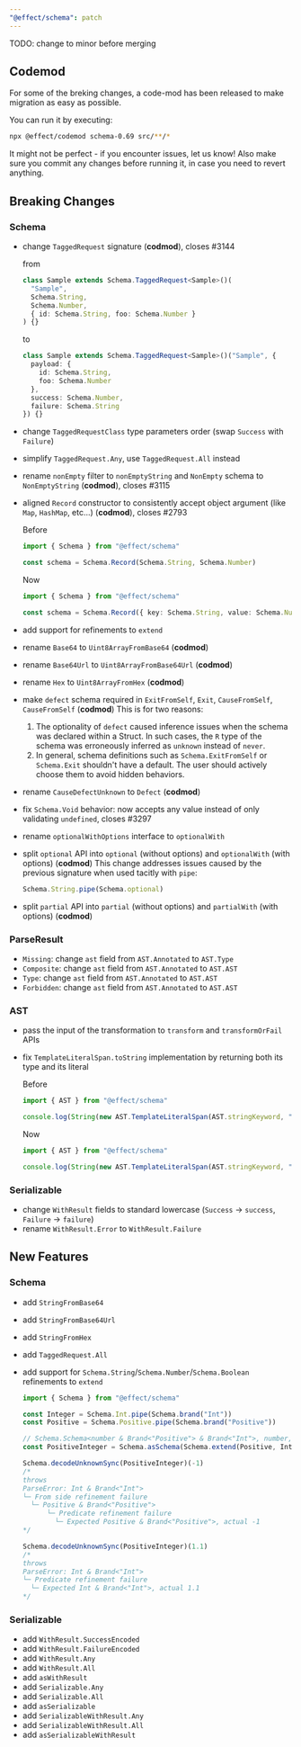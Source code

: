 ```yaml
---
"@effect/schema": patch
---
```


TODO: change to minor before merging

## Codemod

For some of the breking changes, a code-mod has been released to make migration as easy as possible.

You can run it by executing:

```bash
npx @effect/codemod schema-0.69 src/**/*
```

It might not be perfect - if you encounter issues, let us know! Also make sure you commit any changes before running it, in case you need to revert anything.

## Breaking Changes

### Schema

- change `TaggedRequest` signature (**codmod**), closes #3144

  from

  ```ts
  class Sample extends Schema.TaggedRequest<Sample>()(
    "Sample",
    Schema.String,
    Schema.Number,
    { id: Schema.String, foo: Schema.Number }
  ) {}
  ```

  to

  ```ts
  class Sample extends Schema.TaggedRequest<Sample>()("Sample", {
    payload: {
      id: Schema.String,
      foo: Schema.Number
    },
    success: Schema.Number,
    failure: Schema.String
  }) {}
  ```

- change `TaggedRequestClass` type parameters order (swap `Success` with `Failure`)
- simplify `TaggedRequest.Any`, use `TaggedRequest.All` instead
- rename `nonEmpty` filter to `nonEmptyString` and `NonEmpty` schema to `NonEmptyString` (**codmod**), closes #3115
- aligned `Record` constructor to consistently accept object argument (like `Map`, `HashMap`, etc...) (**codmod**), closes #2793

  Before

  ```ts
  import { Schema } from "@effect/schema"

  const schema = Schema.Record(Schema.String, Schema.Number)
  ```

  Now

  ```ts
  import { Schema } from "@effect/schema"

  const schema = Schema.Record({ key: Schema.String, value: Schema.Number })
  ```

- add support for refinements to `extend`
- rename `Base64` to `Uint8ArrayFromBase64` (**codmod**)
- rename `Base64Url` to `Uint8ArrayFromBase64Url` (**codmod**)
- rename `Hex` to `Uint8ArrayFromHex` (**codmod**)
- make `defect` schema required in `ExitFromSelf`, `Exit`, `CauseFromSelf`, `CauseFromSelf` (**codmod**)
  This is for two reasons:

  1. The optionality of `defect` caused inference issues when the schema was declared within a Struct. In such cases, the `R` type of the schema was erroneously inferred as `unknown` instead of `never`.
  2. In general, schema definitions such as `Schema.ExitFromSelf` or `Schema.Exit` shouldn't have a default. The user should actively choose them to avoid hidden behaviors.

- rename `CauseDefectUnknown` to `Defect` (**codmod**)
- fix `Schema.Void` behavior: now accepts any value instead of only validating `undefined`, closes #3297
- rename `optionalWithOptions` interface to `optionalWith`
- split `optional` API into `optional` (without options) and `optionalWith` (with options) (**codmod**)
  This change addresses issues caused by the previous signature when used tacitly with `pipe`:

  ```ts
  Schema.String.pipe(Schema.optional)
  ```

- split `partial` API into `partial` (without options) and `partialWith` (with options) (**codmod**)

### ParseResult

- `Missing`: change `ast` field from `AST.Annotated` to `AST.Type`
- `Composite`: change `ast` field from `AST.Annotated` to `AST.AST`
- `Type`: change `ast` field from `AST.Annotated` to `AST.AST`
- `Forbidden`: change `ast` field from `AST.Annotated` to `AST.AST`

### AST

- pass the input of the transformation to `transform` and `transformOrFail` APIs
- fix `TemplateLiteralSpan.toString` implementation by returning both its type and its literal

  Before

  ```ts
  import { AST } from "@effect/schema"

  console.log(String(new AST.TemplateLiteralSpan(AST.stringKeyword, "a"))) // ${string}
  ```

  Now

  ```ts
  import { AST } from "@effect/schema"

  console.log(String(new AST.TemplateLiteralSpan(AST.stringKeyword, "a"))) // ${string}a
  ```

### Serializable

- change `WithResult` fields to standard lowercase (`Success` -> `success`, `Failure` -> `failure`)
- rename `WithResult.Error` to `WithResult.Failure`

## New Features

### Schema

- add `StringFromBase64`
- add `StringFromBase64Url`
- add `StringFromHex`
- add `TaggedRequest.All`
- add support for `Schema.String`/`Schema.Number`/`Schema.Boolean` refinements to `extend`

  ```ts
  import { Schema } from "@effect/schema"

  const Integer = Schema.Int.pipe(Schema.brand("Int"))
  const Positive = Schema.Positive.pipe(Schema.brand("Positive"))

  // Schema.Schema<number & Brand<"Positive"> & Brand<"Int">, number, never>
  const PositiveInteger = Schema.asSchema(Schema.extend(Positive, Integer))

  Schema.decodeUnknownSync(PositiveInteger)(-1)
  /*
  throws
  ParseError: Int & Brand<"Int">
  └─ From side refinement failure
    └─ Positive & Brand<"Positive">
        └─ Predicate refinement failure
          └─ Expected Positive & Brand<"Positive">, actual -1
  */

  Schema.decodeUnknownSync(PositiveInteger)(1.1)
  /*
  throws
  ParseError: Int & Brand<"Int">
  └─ Predicate refinement failure
    └─ Expected Int & Brand<"Int">, actual 1.1
  */
  ```

### Serializable

- add `WithResult.SuccessEncoded`
- add `WithResult.FailureEncoded`
- add `WithResult.Any`
- add `WithResult.All`
- add `asWithResult`
- add `Serializable.Any`
- add `Serializable.All`
- add `asSerializable`
- add `SerializableWithResult.Any`
- add `SerializableWithResult.All`
- add `asSerializableWithResult`
